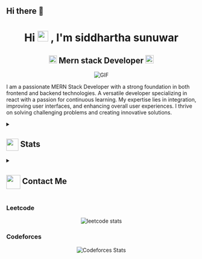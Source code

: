 ## Hi there 👋

<!--
**siddhartha0/siddhartha0** is a ✨ _special_ ✨ repository because its `README.md` (this file) appears on your GitHub profile.

Here are some ideas to get you started:

- 🔭 I’m currently working on ...
- 🌱 I’m currently learning ...
- 👯 I’m looking to collaborate on ...
- 🤔 I’m looking for help with ...
- 💬 Ask me about ...
- 📫 How to reach me: ...
- 😄 Pronouns: ...
- ⚡ Fun fact: ...
-->
<h1 align="center">Hi <img src="https://github.com/siddhartha0/siddhartha0/blob/main/icons/Hi.gif" width="28px"/> , I'm siddhartha sunuwar</h1>
<h2 align="center">
  <img src="https://komarev.com/ghpvc/?username=siddhartha0&color=dc143c&style=for-the-badge" alt="Profile Views" style="height:21px;">
  Mern stack Developer
  <a href="https://[your-portfolio-link]">
    <img src="https://img.shields.io/badge/Portfolio-543DE0?style=for-the-badge&logo=About.me&logoColor=white" alt="Portfolio" style="height:22px;">
  </a>
</h2>
<div align="center">
 <img alt="GIF" src="https://media4.giphy.com/media/11KzOet1ElBDz2/giphy.gif?cid=6c09b952ufa3xxbbm0mpuadm2zaik3wjp4m9luz2ly0lyz8d&ep=v1_internal_gif_by_id&rid=giphy.gif&ct=g" />
</div>

I am a passionate MERN Stack Developer with a strong foundation in both frontend and backend technologies. A versatile developer specializing in react with a passion for continuous learning. My expertise lies in integration, improving user interfaces, and enhancing overall user experiences. I thrive on solving challenging problems and creating innovative solutions.


<details>
  <summary><h2> <img align="center" src="https://github.com/siddhartha0/siddhartha0/blob/main/icons/stats.gif" width="32"/> Stats</h2></summary>
  <div align="center">
<div align="center">
  ![github stats]https://github-readme-stats.vercel.app/api?username=siddhartha0&theme=tokyonight&hide_border=false&include_all_commits=true&count_private=false]<br/>
  </div>

  <div align="center">
    ![herokuapp](https://github-readme-streak-stats.herokuapp.com/?user=siddhartha0&theme=tokyonight&hide_border=false)<br/>
  </div>
    <div align="center">
![vercel](https://github-readme-stats.vercel.app/api/top-langs/?username=siddhartha0&theme=tokyonight&hide_border=false&include_all_commits=true&count_private=false&layout=compact)<br/>
    </div>
    <div align="center">
      ![vercel](https://github-readme-activity-graph.vercel.app/graph?username=siddhartha0&theme=tokyo-night)
    </div>
  </div>
</details>

<details>
  <summary><h2> <img align="center" src="https://github.com/siddhartha0/siddhartha0/blob/main/icons/Contact.gif" width="37"/> Contact Me</h2></summary>
    <p>
    <i>You can reach out to me via</i>
    <a href="mailto:https://www.instagram.com/siddhartha_sunuwar0/">
      <img align="center" src="https://iconduck.com/emojis/43728/instagram" width="100"/>
    </a>
  </p>
  
  <p>
    <i>You can reach out to me via</i>
    <a href="mailto:siddhartha.sunuwar@gmail.com">
      <img align="center" src="https://github.com/siddhartha0/siddhartha0/blob/main/icons/Gmail.gif" width="100"/>
    </a>
  </p>
</details>

 ### Leetcode
  <div align="center">

  ![leetcode stats](https://leetcode.card.workers.dev/siddhartha0?theme=auto&font=baloo&extension=null)

  </div>

  ### Codeforces
  <div align="center">

  ![Codeforces Stats](https://codeforces-readme-stats.vercel.app/api/card?username=YourUsername)

  </div>
